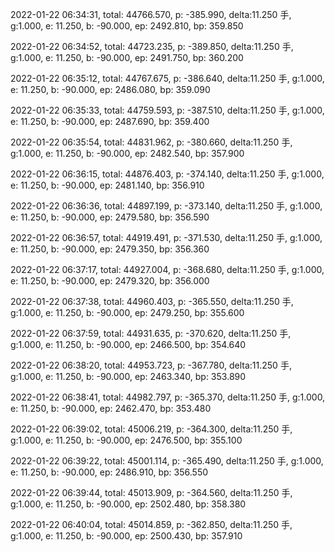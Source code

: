 2022-01-22 06:34:31, total: 44766.570, p: -385.990, delta:11.250 手, g:1.000, e: 11.250, b: -90.000, ep: 2492.810, bp: 359.850

2022-01-22 06:34:52, total: 44723.235, p: -389.850, delta:11.250 手, g:1.000, e: 11.250, b: -90.000, ep: 2491.750, bp: 360.200

2022-01-22 06:35:12, total: 44767.675, p: -386.640, delta:11.250 手, g:1.000, e: 11.250, b: -90.000, ep: 2486.080, bp: 359.090

2022-01-22 06:35:33, total: 44759.593, p: -387.510, delta:11.250 手, g:1.000, e: 11.250, b: -90.000, ep: 2487.690, bp: 359.400

2022-01-22 06:35:54, total: 44831.962, p: -380.660, delta:11.250 手, g:1.000, e: 11.250, b: -90.000, ep: 2482.540, bp: 357.900

2022-01-22 06:36:15, total: 44876.403, p: -374.140, delta:11.250 手, g:1.000, e: 11.250, b: -90.000, ep: 2481.140, bp: 356.910

2022-01-22 06:36:36, total: 44897.199, p: -373.140, delta:11.250 手, g:1.000, e: 11.250, b: -90.000, ep: 2479.580, bp: 356.590

2022-01-22 06:36:57, total: 44919.491, p: -371.530, delta:11.250 手, g:1.000, e: 11.250, b: -90.000, ep: 2479.350, bp: 356.360

2022-01-22 06:37:17, total: 44927.004, p: -368.680, delta:11.250 手, g:1.000, e: 11.250, b: -90.000, ep: 2479.320, bp: 356.000

2022-01-22 06:37:38, total: 44960.403, p: -365.550, delta:11.250 手, g:1.000, e: 11.250, b: -90.000, ep: 2479.250, bp: 355.600

2022-01-22 06:37:59, total: 44931.635, p: -370.620, delta:11.250 手, g:1.000, e: 11.250, b: -90.000, ep: 2466.500, bp: 354.640

2022-01-22 06:38:20, total: 44953.723, p: -367.780, delta:11.250 手, g:1.000, e: 11.250, b: -90.000, ep: 2463.340, bp: 353.890

2022-01-22 06:38:41, total: 44982.797, p: -365.370, delta:11.250 手, g:1.000, e: 11.250, b: -90.000, ep: 2462.470, bp: 353.480

2022-01-22 06:39:02, total: 45006.219, p: -364.300, delta:11.250 手, g:1.000, e: 11.250, b: -90.000, ep: 2476.500, bp: 355.100

2022-01-22 06:39:22, total: 45001.114, p: -365.490, delta:11.250 手, g:1.000, e: 11.250, b: -90.000, ep: 2486.910, bp: 356.550

2022-01-22 06:39:44, total: 45013.909, p: -364.560, delta:11.250 手, g:1.000, e: 11.250, b: -90.000, ep: 2502.480, bp: 358.380

2022-01-22 06:40:04, total: 45014.859, p: -362.850, delta:11.250 手, g:1.000, e: 11.250, b: -90.000, ep: 2500.430, bp: 357.910